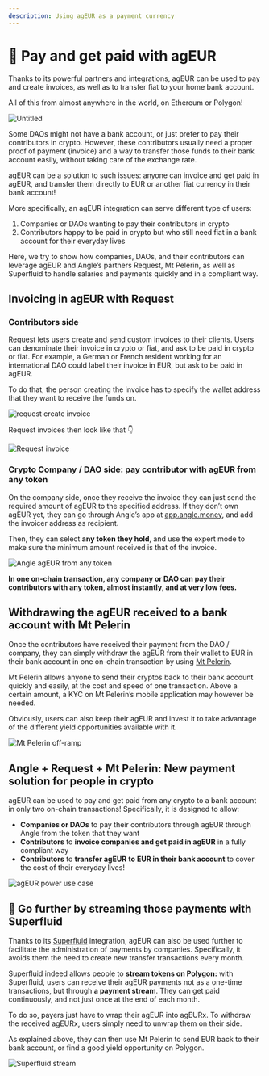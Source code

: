 ```yaml
---
description: Using agEUR as a payment currency
---
```


# 💸 Pay and get paid with agEUR

Thanks to its powerful partners and integrations, agEUR can be used to pay and create invoices, as well as to transfer fiat to your home bank account.&#x20;

All of this from almost anywhere in the world, on Ethereum or Polygon!

![Untitled](../.gitbook/assets/angle-borrowmodulewp-announcement-light.png)

Some DAOs might not have a bank account, or just prefer to pay their contributors in crypto. However, these contributors usually need a proper proof of payment (invoice) and a way to transfer those funds to their bank account easily, without taking care of the exchange rate.&#x20;

agEUR can be a solution to such issues: anyone can invoice and get paid in agEUR, and transfer them directly to EUR or another fiat currency in their bank account!

More specifically, an agEUR integration can serve different type of users:

1. Companies or DAOs wanting to pay their contributors in crypto
2. Contributors happy to be paid in crypto but who still need fiat in a bank account for their everyday lives

Here, we try to show how companies, DAOs, and their contributors can leverage agEUR and Angle’s partners Request, Mt Pelerin, as well as Superfluid to handle salaries and payments quickly and in a compliant way.

## Invoicing in agEUR with Request

### Contributors side

[Request](https://app.request.finance) lets users create and send custom invoices to their clients. Users can denominate their invoice in crypto or fiat, and ask to be paid in crypto or fiat. For example, a German or French resident working for an international DAO could label their invoice in EUR, but ask to be paid in agEUR.

To do that, the person creating the invoice has to specify the wallet address that they want to receive the funds on.

![request create invoice](../.gitbook/assets/request-create-invoice.png)

Request invoices then look like that 👇

![Request invoice](../.gitbook/assets/request-invoice.png)

### Crypto Company / DAO side: pay contributor with agEUR from any token

On the company side, once they receive the invoice they can just send the required amount of agEUR to the specified address. If they don’t own agEUR yet, they can go through Angle’s app at [app.angle.money](http://app.angle.money), and add the invoicer address as recipient.

Then, they can select **any token they hold**, and use the expert mode to make sure the minimum amount received is that of the invoice.

![Angle agEUR from any token](../.gitbook/assets/send-to-recipient.png)

**In one on-chain transaction, any company or DAO can pay their contributors with any token, almost instantly, and at very low fees.**

## Withdrawing the agEUR received to a bank account with Mt Pelerin

Once the contributors have received their payment from the DAO / company, they can simply withdraw the agEUR from their wallet to EUR in their bank account in one on-chain transaction by using [Mt Pelerin](https://www.mtpelerin.com/sell-crypto).&#x20;

Mt Pelerin allows anyone to send their cryptos back to their bank account quickly and easily, at the cost and speed of one transaction. Above a certain amount, a KYC on Mt Pelerin’s mobile application may however be needed.

Obviously, users can also keep their agEUR and invest it to take advantage of the different yield opportunities available with it.

![Mt Pelerin off-ramp](../.gitbook/assets/mtpelerin-offramp.png)

## Angle + Request + Mt Pelerin: New payment solution for people in crypto

agEUR can be used to pay and get paid from any crypto to a bank account in only two on-chain transactions! Specifically, it is designed to allow:

* **Companies or DAOs** to pay their contributors through agEUR through Angle from the token that they want
* **Contributors** to **invoice companies and get paid in agEUR** in a fully compliant way
* **Contributors** to **transfer agEUR** **to EUR in their bank account** to cover the cost of their everyday lives!

![agEUR power use case](../.gitbook/assets/getting-paid-ageur.jpg)

## 💸 Go further by streaming those payments with Superfluid&#x20;

Thanks to its [Superfluid](https://www.superfluid.finance/home) integration, agEUR can also be used further to facilitate the administration of payments by companies. Specifically, it avoids them the need to create new transfer transactions every month.

Superfluid indeed allows people to **stream tokens on Polygon:** with Superfluid, users can receive their agEUR payments not as a one-time transactions, but through **a payment stream**. They can get paid continuously, and not just once at the end of each month.

To do so, payers just have to wrap their agEUR into agEURx. To withdraw the received agEURx, users simply need to unwrap them on their side.&#x20;

As explained above, they can then use Mt Pelerin to send EUR back to their bank account, or find a good yield opportunity on Polygon.

![Superfluid stream](../.gitbook/assets/superfluid-stream.png)
